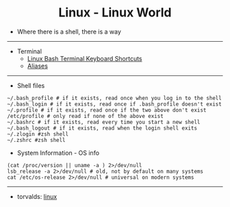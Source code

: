 <div align="center">

  <h1>Linux - Linux World</h1>

</div>

- Where there is a shell, there is a way

---

- Terminal
  - [Linux Bash Terminal Keyboard Shortcuts](https://github.com/Anlominus/Linux/blob/main/Terminal/Shortcuts.md)
  - [Aliases](https://github.com/Anlominus/Linux/blob/main/Terminal/Aliases.md)



---

- Shell files
```shell
~/.bash_profile # if it exists, read once when you log in to the shell
~/.bash_login # if it exists, read once if .bash_profile doesn't exist
~/.profile # if it exists, read once if the two above don't exist
/etc/profile # only read if none of the above exist
~/.bashrc # if it exists, read every time you start a new shell
~/.bash_logout # if it exists, read when the login shell exits
~/.zlogin #zsh shell
~/.zshrc #zsh shell
```


- System Information - OS info
```shell
(cat /proc/version || uname -a ) 2>/dev/null
lsb_release -a 2>/dev/null # old, not by default on many systems
cat /etc/os-release 2>/dev/null # universal on modern systems
```

---

- torvalds: [linux](https://github.com/torvalds/linux)

